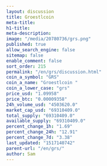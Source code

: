 ```yaml
---
layout: discussion
title: Groestlcoin
meta-title: 
h1-title: 
meta-description: 
image: "/media/20780736/grs.png"
published: true
allow_search_engine: false
sitemap: false
enable_comment: false
sort_order: 215
permalink: "/en/grs/discussion.html"
coin_a_symbol: "GRS"
coin_a_name: "Groestlcoin "
coin_a_lower_case: "grs"
price_usd: "1.09958"
price_btc: "0.00009358"
24h_volume_usd: "4503620.0"
market_cap_usd: "69310409.0"
total_supply: "69310409.0"
available_supply: "69310409.0"
percent_change_1h: "1.69"
percent_change_24h: "12.91"
percent_change_7d: "3.38"
last_updated: "1517140742"
parent-url: "/en/grs/"
author: Sam
---
```


